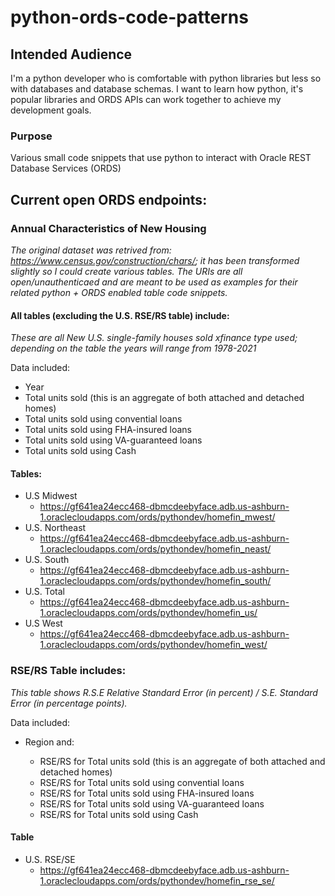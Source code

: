 # python-ords-code-patterns
## Intended Audience
I'm a python developer who is comfortable with python libraries but less so with databases and database schemas. I want to learn how python, it's popular libraries and ORDS APIs can work together to achieve my development goals. 

### Purpose
Various small code snippets that use python to interact with Oracle REST Database Services (ORDS)

## Current open ORDS endpoints: 

### Annual Characteristics of New Housing
*The original dataset was retrived from: https://www.census.gov/construction/chars/; it has been transformed slightly so I could create various tables. The URIs are all open/unauthenticaed and are meant to be used as examples for their related python + ORDS enabled table code snippets.*

#### All tables (excluding the U.S. RSE/RS table) include: 
*These are all New U.S. single-family houses sold xfinance type used; depending on the table the years will range from 1978-2021*

Data included:

- Year 
- Total units sold (this is an aggregate of both attached and detached homes)
- Total units sold using convential loans
- Total units sold using FHA-insured loans
- Total units sold using VA-guaranteed loans
- Total units sold using Cash 

#### Tables:
- U.S Midwest
  - https://gf641ea24ecc468-dbmcdeebyface.adb.us-ashburn-1.oraclecloudapps.com/ords/pythondev/homefin_mwest/
- U.S. Northeast
  - https://gf641ea24ecc468-dbmcdeebyface.adb.us-ashburn-1.oraclecloudapps.com/ords/pythondev/homefin_neast/
- U.S. South
  - https://gf641ea24ecc468-dbmcdeebyface.adb.us-ashburn-1.oraclecloudapps.com/ords/pythondev/homefin_south/
- U.S. Total
  - https://gf641ea24ecc468-dbmcdeebyface.adb.us-ashburn-1.oraclecloudapps.com/ords/pythondev/homefin_us/
- U.S West
  -  https://gf641ea24ecc468-dbmcdeebyface.adb.us-ashburn-1.oraclecloudapps.com/ords/pythondev/homefin_west/

### RSE/RS Table includes: 
*This table shows R.S.E Relative Standard Error (in percent) / S.E. Standard Error (in percentage points).* 

Data included:

- Region and:

  - RSE/RS for Total units sold (this is an aggregate of both attached and detached homes)
  - RSE/RS for Total units sold using convential loans
  - RSE/RS for Total units sold using FHA-insured loans
  - RSE/RS for Total units sold using VA-guaranteed loans
  - RSE/RS for Total units sold using Cash 

#### Table
- U.S. RSE/SE 
  - https://gf641ea24ecc468-dbmcdeebyface.adb.us-ashburn-1.oraclecloudapps.com/ords/pythondev/homefin_rse_se/
